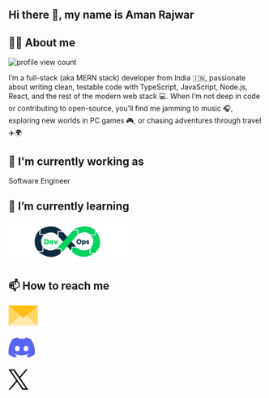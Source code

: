 ## Hi there 👋, my name is Aman Rajwar

<!-- [![youtube channel link](https://img.shields.io/badge/YouTube-FF0000?style=for-the-badge&logo=youtube&logoColor=white)]() -->

<!-- [![medium profile link](https://img.shields.io/badge/Medium-12100E?style=for-the-badge&logo=medium&logoColor=white)]() -->

<!-- [![discord server link](https://img.shields.io/badge/Discord-7289DA?style=for-the-badge&logo=discord&logoColor=white)]() -->

<!-- [![instagram profile link](https://img.shields.io/badge/Instagram-E4405F?style=for-the-badge&logo=instagram&logoColor=white)]() -->

<!-- [![twitter profile link](https://img.shields.io/badge/Twitter-1DA1F2?style=for-the-badge&logo=twitter&logoColor=white)]() -->

<!-- [![spotify profile link](https://img.shields.io/badge/Spotify-1ED760?&style=for-the-badge&logo=spotify&logoColor=white)]() -->


## 🙋‍♂️ About me

![profile view count](https://komarev.com/ghpvc/?username=AmanRajwar)

I’m a full-stack (aka MERN stack) developer from India 🇮🇳, passionate about writing clean, testable code with TypeScript, JavaScript, Node.js, React, and the rest of the modern web stack 💻. When I’m not deep in code or contributing to open-source, you’ll find me jamming to music 🎧, exploring new worlds in PC games 🎮, or chasing adventures through travel ✈️🌍

## 🔭 I'm currently working as

Software Engineer 

## 🌱 I’m currently learning

[<img src="assets/devops-2.svg" alt="bugsplat slingshot" height="80px">]()


<!-- ## 🔨 I've contributed to this as well -->

<!-- [<img src="assets/bugsplat.png" height="50px">](https://github.com/BugSplat-Git) -->
<!-- [<img src="assets/angular.png" height="50px">](https://github.com/angular/angular/pulls?q=author%3Abobbyg603+) -->
<!-- [<img src="assets/supabase.png" height="50px">](https://github.com/supabase/supabase/pulls?q=author%3Abobbyg603+) -->
<!-- [<img src="assets/dt.png" height="50px">](https://github.com/DefinitelyTyped/DefinitelyTyped/pulls?q=author%3Abobbyg603) -->
<!-- [<img src="assets/ionic.png" height="50px">](https://github.com/ionic-team/ionic-docs/pulls?q=author%3Abobbyg603+) -->
<!-- [<img src="assets/ethereum.png" height="50px">](https://github.com/ethereum/ethereum-org-website/pulls?q=author%3Abobbyg603+) -->
<!-- [<img src="assets/ng-mocks.png" height="50px">](https://github.com/help-me-mom/ng-mocks/pulls?q=author%3Abobbyg603+) -->
<!-- [<img src="assets/swimlane.png" height="50px">](https://github.com/swimlane/ngx-charts/pulls?q=author%3Abobbyg603+) -->
<!-- [<img src="assets/hotjar.png" height="50px">](https://github.com/hotjar/hotjar-js/pulls?q=author%3Abobbyg603+) -->
<!-- [<img src="assets/sindre.png" height="50px">](https://github.com/sindresorhus/is-video/pulls?q=author%3Abobbyg603+) -->
<!-- [<img src="assets/hanzla.png" height="50px">](https://github.com/1hanzla100/developer-portfolio/pulls?q=author%3Abobbyg603) -->
<!-- [<img src="assets/georgipeltekov.png" height="50px">](https://github.com/georgipeltekov/ngx-file-drop/pulls?q=author%3Abobbyg603) -->



## 📫 How to reach me

<a href="#"><img src="assets/envelope.png" height="40px" style="margin-bottom: 20px;"></a><br>
<a href="#"><img src="assets/discord.png" height="40px" style="margin-bottom: 20px;"></a><br>
<a href="#"><img src="assets/x.png" height="40px" style="margin-bottom: 10px;"></a>


